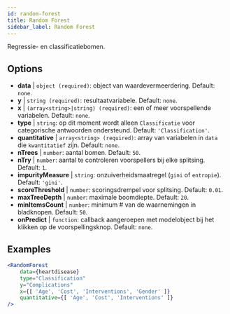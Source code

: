 ```yaml
---
id: random-forest
title: Random Forest
sidebar_label: Random Forest
---
```


Regressie- en classificatiebomen.

## Options

* __data__ | `object (required)`: object van waardevermeerdering. Default: `none`.
* __y__ | `string (required)`: resultaatvariabele. Default: `none`.
* __x__ | `(array<string>|string) (required)`: een of meer voorspellende variabelen. Default: `none`.
* __type__ | `string`: op dit moment wordt alleen `Classificatie` voor categorische antwoorden ondersteund. Default: `'Classification'`.
* __quantitative__ | `array<string> (required)`: array van variabelen in `data` die `kwantitatief` zijn. Default: `none`.
* __nTrees__ | `number`: aantal bomen. Default: `50`.
* __nTry__ | `number`: aantal te controleren voorspellers bij elke splitsing. Default: `1`.
* __impurityMeasure__ | `string`: onzuiverheidsmaatregel (`gini` of `entropie`). Default: `'gini'`.
* __scoreThreshold__ | `number`: scoringsdrempel voor splitsing. Default: `0.01`.
* __maxTreeDepth__ | `number`: maximale boomdiepte. Default: `20`.
* __minItemsCount__ | `number`: minimum # van de waarnemingen in bladknopen. Default: `50`.
* __onPredict__ | `function`: callback aangeroepen met modelobject bij het klikken op de voorspellingsknop. Default: `none`.


## Examples

```jsx live
<RandomForest 
    data={heartdisease} 
    type="Classification"
    y="Complications"
    x={[ 'Age', 'Cost', 'Interventions', 'Gender' ]}
    quantitative={[ 'Age', 'Cost', 'Interventions' ]}
/>
```

